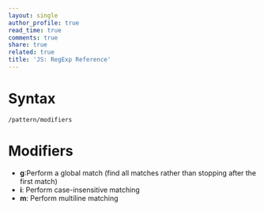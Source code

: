 ```yaml
---
layout: single
author_profile: true
read_time: true
comments: true
share: true
related: true
title: 'JS: RegExp Reference'
---
```


# Syntax
`/pattern/modifiers`

# Modifiers
* **g**:Perform a global match (find all matches rather than stopping after the first match)
* **i**: Perform case-insensitive matching
* **m**: 	Perform multiline matching